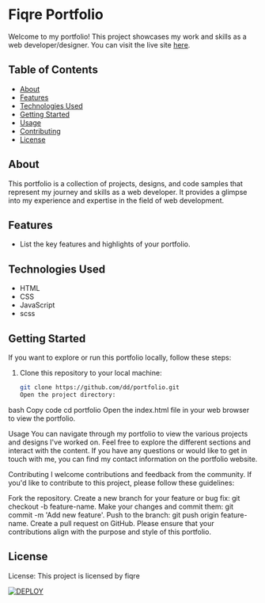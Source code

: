 # Fiqre Portfolio

Welcome to my portfolio! This project showcases my work and skills as a web developer/designer. You can visit the live site [here](https://fiqre-ab.github.io/fiqreportfolio/).

## Table of Contents

- [About](#about)
- [Features](#features)
- [Technologies Used](#technologies-used)
- [Getting Started](#getting-started)
- [Usage](#usage)
- [Contributing](#contributing)
- [License](#license)

## About

This portfolio is a collection of projects, designs, and code samples that represent my journey and skills as a web developer. It provides a glimpse into my experience and expertise in the field of web development.

## Features

- List the key features and highlights of your portfolio.

## Technologies Used

- HTML
- CSS
- JavaScript
- scss

## Getting Started

If you want to explore or run this portfolio locally, follow these steps:

1. Clone this repository to your local machine:

   ```bash
   git clone https://github.com/dd/portfolio.git
   Open the project directory:
   ```

bash
Copy code
cd portfolio
Open the index.html file in your web browser to view the portfolio.

Usage
You can navigate through my portfolio to view the various projects and designs I've worked on. Feel free to explore the different sections and interact with the content. If you have any questions or would like to get in touch with me, you can find my contact information on the portfolio website.

Contributing
I welcome contributions and feedback from the community. If you'd like to contribute to this project, please follow these guidelines:

Fork the repository.
Create a new branch for your feature or bug fix: git checkout -b feature-name.
Make your changes and commit them: git commit -m 'Add new feature'.
Push to the branch: git push origin feature-name.
Create a pull request on GitHub.
Please ensure that your contributions align with the purpose and style of this portfolio.

## License

License: This project is licensed by fiqre

[![DEPLOY](https://img.shields.io/badge/DEPLOY-%E2%9C%93-brightgreen)](https://fiqre-ab.github.io/fiqreportfolio/)
